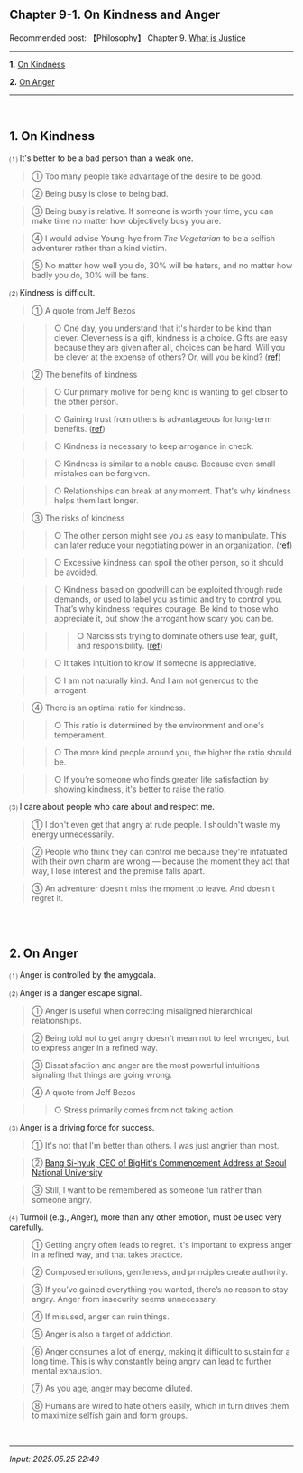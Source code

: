 ## **Chapter 9-1. On Kindness and Anger**

Recommended post: 【Philosophy】 Chapter 9. [What is Justice](https://jb243.github.io/pages/2273)

---

**1.** [On Kindness](#1-on-kindness)

**2.** [On Anger](#2-on-anger)

---

<br>

## **1. On Kindness**

⑴ It's better to be a bad person than a weak one.

> ① Too many people take advantage of the desire to be good.

> ② Being busy is close to being bad.

> ③ Being busy is relative. If someone is worth your time, you can make time no matter how objectively busy you are.

> ④ I would advise Young-hye from *The Vegetarian* to be a selfish adventurer rather than a kind victim.

> ⑤ No matter how well you do, 30% will be haters, and no matter how badly you do, 30% will be fans.

⑵ Kindness is difficult.

> ① A quote from Jeff Bezos

>> ○ One day, you understand that it's harder to be kind than clever. Cleverness is a gift, kindness is a choice. Gifts are easy because they are given after all, choices can be hard. Will you be clever at the expense of others? Or, will you be kind? ([ref](https://www.youtube.com/watch?v=YmZSdWKiQdw&t=316s))

> ② The benefits of kindness

>> ○ Our primary motive for being kind is wanting to get closer to the other person.

>> ○ Gaining trust from others is advantageous for long-term benefits. ([ref](https://youtube.com/shorts/LDNo0sZQiUY?si=0JxsNeLci6OtGbg8))  

>> ○ Kindness is necessary to keep arrogance in check.

>> ○ Kindness is similar to a noble cause. Because even small mistakes can be forgiven.

>> ○ Relationships can break at any moment. That's why kindness helps them last longer.

> ③ The risks of kindness

>> ○ The other person might see you as easy to manipulate. This can later reduce your negotiating power in an organization. ([ref](https://youtube.com/shorts/qWN7W3GNNZo?si=dNG01OqvNUMFe0uk))

>> ○ Excessive kindness can spoil the other person, so it should be avoided.

>> ○ Kindness based on goodwill can be exploited through rude demands, or used to label you as timid and try to control you. That’s why kindness requires courage. Be kind to those who appreciate it, but show the arrogant how scary you can be.

>>> ○ Narcissists trying to dominate others use fear, guilt, and responsibility. ([ref](https://www.youtube.com/shorts/LDsStdjhUGI))

>> ○ It takes intuition to know if someone is appreciative.

>> ○ I am not naturally kind. And I am not generous to the arrogant.

> ④ There is an optimal ratio for kindness.

>> ○ This ratio is determined by the environment and one's temperament.

>> ○ The more kind people around you, the higher the ratio should be.

>> ○ If you’re someone who finds greater life satisfaction by showing kindness, it's better to raise the ratio.

 ⑶ I care about people who care about and respect me.

> ① I don't even get that angry at rude people. I shouldn't waste my energy unnecessarily.

> ② People who think they can control me because they're infatuated with their own charm are wrong — because the moment they act that way, I lose interest and the premise falls apart.

> ③ An adventurer doesn’t miss the moment to leave. And doesn't regret it.

<br>

<br>

## **2. On Anger**

⑴ Anger is controlled by the amygdala.

⑵ Anger is a danger escape signal.

> ① Anger is useful when correcting misaligned hierarchical relationships.

> ② Being told not to get angry doesn't mean not to feel wronged, but to express anger in a refined way.

> ③ Dissatisfaction and anger are the most powerful intuitions signaling that things are going wrong.

> ④ A quote from Jeff Bezos

>> ○ Stress primarily comes from not taking action.

⑶ Anger is a driving force for success.

> ① It's not that I'm better than others. I was just angrier than most.

> ② [Bang Si-hyuk, CEO of BigHit's Commencement Address at Seoul National University](https://www.chosun.com/site/data/html_dir/2019/02/26/2019022603880.html)

> ③ Still, I want to be remembered as someone fun rather than someone angry.

⑷ Turmoil (e.g., Anger), more than any other emotion, must be used very carefully.

> ① Getting angry often leads to regret. It's important to express anger in a refined way, and that takes practice.

> ② Composed emotions, gentleness, and principles create authority.

> ③ If you’ve gained everything you wanted, there’s no reason to stay angry. Anger from insecurity seems unnecessary.

> ④ If misused, anger can ruin things.

> ⑤ Anger is also a target of addiction.

> ⑥ Anger consumes a lot of energy, making it difficult to sustain for a long time. This is why constantly being angry can lead to further mental exhaustion.

> ⑦ As you age, anger may become diluted.

> ⑧ Humans are wired to hate others easily, which in turn drives them to maximize selfish gain and form groups. 

<br>

---

_Input: 2025.05.25 22:49_
